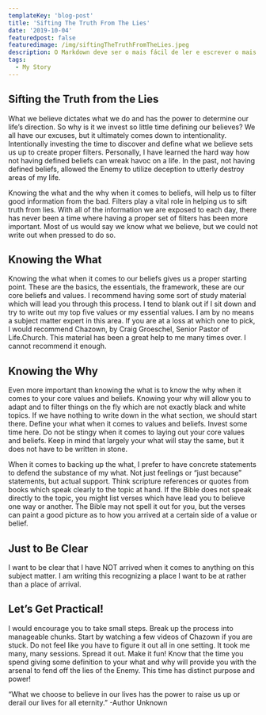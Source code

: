 ```yaml
---
templateKey: 'blog-post'
title: 'Sifting The Truth From The Lies'
date: '2019-10-04'
featuredpost: false
featuredimage: /img/siftingTheTruthFromTheLies.jpeg
description: O Markdown deve ser o mais fácil de ler e escrever o mais possível.
tags:
  - My Story
---
```


## Sifting the Truth from the Lies

What we believe dictates what we do and has the power to determine our life’s direction. So why is it we invest so little time defining our believes? We all have our excuses, but it ultimately comes down to intentionality. Intentionally investing the time to discover and define what we believe sets us up to create proper filters. Personally, I have learned the hard way how not having defined beliefs can wreak havoc on a life. In the past, not having defined beliefs, allowed the Enemy to utilize deception to utterly destroy areas of my life.

Knowing the what and the why when it comes to beliefs, will help us to filter good information from the bad. Filters play a vital role in helping us to sift truth from lies. With all of the information we are exposed to each day, there has never been a time where having a proper set of filters has been more important. Most of us would say we know what we believe, but we could not write out when pressed to do so.

## Knowing the What

Knowing the what when it comes to our beliefs gives us a proper starting point. These are the basics, the essentials, the framework, these are our core beliefs and values. I recommend having some sort of study material which will lead you through this process. I tend to blank out if I sit down and try to write out my top five values or my essential values. I am by no means a subject matter expert in this area. If you are at a loss at which one to pick, I would recommend Chazown, by Craig Groeschel, Senior Pastor of Life.Church. This material has been a great help to me many times over. I cannot recommend it enough.

## Knowing the Why

Even more important than knowing the what is to know the why when it comes to your core values and beliefs. Knowing your why will allow you to adapt and to filter things on the fly which are not exactly black and white topics. If we have nothing to write down in the what section, we should start there. Define your what when it comes to values and beliefs. Invest some time here. Do not be stingy when it comes to laying out your core values and beliefs. Keep in mind that largely your what will stay the same, but it does not have to be written in stone.

When it comes to backing up the what, I prefer to have concrete statements to defend the substance of my what. Not just feelings or “just because” statements, but actual support. Think scripture references or quotes from books which speak clearly to the topic at hand. If the Bible does not speak directly to the topic, you might list verses which have lead you to believe one way or another. The Bible may not spell it out for you, but the verses can paint a good picture as to how you arrived at a certain side of a value or belief.

## Just to Be Clear

I want to be clear that I have NOT arrived when it comes to anything on this subject matter. I am writing this recognizing a place I want to be at rather than a place of arrival.

## Let’s Get Practical!

I would encourage you to take small steps. Break up the process into manageable chunks. Start by watching a few videos of Chazown if you are stuck. Do not feel like you have to figure it out all in one setting. It took me many, many sessions. Spread it out. Make it fun! Know that the time you spend giving some definition to your what and why will provide you with the arsenal to fend off the lies of the Enemy. This time has distinct purpose and power!

“What we choose to believe in our lives has the power to raise us up or derail our lives for all eternity.” -Author Unknown
